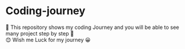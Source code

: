# Coding-journey
🎉 This repository shows my coding Journey and you will be able to see many project step by step 🎉
<br>
😊 Wish me Luck for my journey 😀

